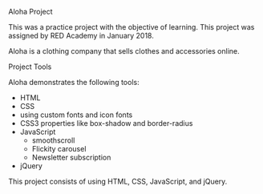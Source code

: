 Aloha Project

This was a practice project with the objective of learning. This project was assigned by RED Academy in January 2018.

Aloha is a clothing company that sells clothes and accessories online.

Project Tools

Aloha demonstrates the following tools:

- HTML
- CSS
- using custom fonts and icon fonts
- CSS3 properties like box-shadow and border-radius
- JavaScript
    - smoothscroll
    - Flickity carousel
    - Newsletter subscription
- jQuery

This project consists of using HTML, CSS, JavaScript, and jQuery.
